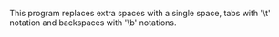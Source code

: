 This program replaces extra spaces with a single space, tabs with '\t' notation and backspaces
with '\b' notations.
